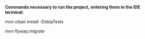 **Commands necessary to run the project, entering them in the IDE terminal:**

mvn clean install -DskipTests

mvn flyway:migrate